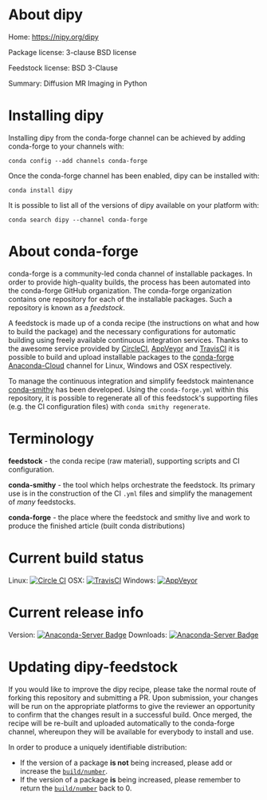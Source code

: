 About dipy
==========

Home: https://nipy.org/dipy

Package license: 3-clause BSD license

Feedstock license: BSD 3-Clause

Summary: Diffusion MR Imaging in Python



Installing dipy
===============

Installing dipy from the conda-forge channel can be achieved by adding conda-forge to your channels with:

```
conda config --add channels conda-forge
```

Once the conda-forge channel has been enabled, dipy can be installed with:

```
conda install dipy
```

It is possible to list all of the versions of dipy available on your platform with:

```
conda search dipy --channel conda-forge
```


About conda-forge
=================

conda-forge is a community-led conda channel of installable packages.
In order to provide high-quality builds, the process has been automated into the
conda-forge GitHub organization. The conda-forge organization contains one repository 
for each of the installable packages. Such a repository is known as a *feedstock*.

A feedstock is made up of a conda recipe (the instructions on what and how to build
the package) and the necessary configurations for automatic building using freely
available continuous integration services. Thanks to the awesome service provided by
[CircleCI](https://circleci.com/), [AppVeyor](http://www.appveyor.com/)
and [TravisCI](https://travis-ci.org/) it is possible to build and upload installable
packages to the [conda-forge](https://anaconda.org/conda-forge)
[Anaconda-Cloud](http://docs.anaconda.org/) channel for Linux, Windows and OSX respectively.

To manage the continuous integration and simplify feedstock maintenance
[conda-smithy](http://github.com/conda-forge/conda-smithy) has been developed.
Using the ``conda-forge.yml`` within this repository, it is possible to regenerate all of
this feedstock's supporting files (e.g. the CI configuration files) with ``conda smithy regenerate``.


Terminology
===========

**feedstock** - the conda recipe (raw material), supporting scripts and CI configuration.

**conda-smithy** - the tool which helps orchestrate the feedstock.
                   Its primary use is in the construction of the CI ``.yml`` files
                   and simplify the management of *many* feedstocks.

**conda-forge** - the place where the feedstock and smithy live and work to
                  produce the finished article (built conda distributions)

Current build status
====================

Linux: [![Circle CI](https://circleci.com/gh/conda-forge/dipy-feedstock.svg?style=svg)](https://circleci.com/gh/conda-forge/dipy-feedstock)
OSX: [![TravisCI](https://travis-ci.org/conda-forge/dipy-feedstock.svg?branch=master)](https://travis-ci.org/conda-forge/dipy-feedstock) 
Windows: [![AppVeyor](https://ci.appveyor.com/api/projects/status/github/conda-forge/dipy-feedstock?svg=True)](https://ci.appveyor.com/project/conda-forge/dipy-feedstock/branch/master)

Current release info
====================
Version: [![Anaconda-Server Badge](https://anaconda.org/conda-forge/dipy/badges/version.svg)](https://anaconda.org/conda-forge/dipy)
Downloads: [![Anaconda-Server Badge](https://anaconda.org/conda-forge/dipy/badges/downloads.svg)](https://anaconda.org/conda-forge/dipy)


Updating dipy-feedstock
=======================

If you would like to improve the dipy recipe, please take the normal
route of forking this repository and submitting a PR. Upon submission, your changes will
be run on the appropriate platforms to give the reviewer an opportunity to confirm that the
changes result in a successful build. Once merged, the recipe will be re-built and uploaded
automatically to the conda-forge channel, whereupon they will be available for everybody to
install and use.

In order to produce a uniquely identifiable distribution:
 * If the version of a package **is not** being increased, please add or increase
   the [``build/number``](http://conda.pydata.org/docs/building/meta-yaml.html#build-number-and-string). 
 * If the version of a package **is** being increased, please remember to return
   the [``build/number``](http://conda.pydata.org/docs/building/meta-yaml.html#build-number-and-string)
   back to 0.

